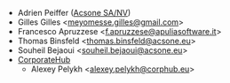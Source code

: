 - Adrien Peiffer ([Acsone SA/NV](http://www.acsone.eu))
- Gilles Gilles \<meyomesse.gilles@gmail.com\>
- Francesco Apruzzese \<f.apruzzese@apuliasoftware.it\>
- Thomas Binsfeld \<thomas.binsfeld@acsone.eu\>
- Souheil Bejaoui \<souheil.bejaoui@acsone.eu\>
- [CorporateHub](https://corporatehub.eu/)
  - Alexey Pelykh \<alexey.pelykh@corphub.eu\>
